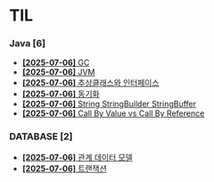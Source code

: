 # TIL
 
### Java [6]
- [**[2025-07-06]**  GC](https://github.com/A-lass/TIL/blob/main/Java/GC.md)
- [**[2025-07-06]**  JVM](https://github.com/A-lass/TIL/blob/main/Java/JVM.md)
- [**[2025-07-06]**  추상클래스와 인터페이스](https://github.com/A-lass/TIL/blob/main/Java/추상클래스와_인터페이스.md)
- [**[2025-07-06]**  동기화](https://github.com/A-lass/TIL/blob/main/Java/동기화.md)
- [**[2025-07-06]**  String StringBuilder StringBuffer](https://github.com/A-lass/TIL/blob/main/Java/String_StringBuilder_StringBuffer.md)
- [**[2025-07-06]**  Call By Value vs Call By Reference](https://github.com/A-lass/TIL/blob/main/Java/Call_By_Value_vs_Call_By_Reference.md)
### DATABASE [2]
- [**[2025-07-06]**  관계 데이터 모델](https://github.com/A-lass/TIL/blob/main/DATABASE/관계_데이터_모델.md)
- [**[2025-07-06]**  트랜잭션](https://github.com/A-lass/TIL/blob/main/DATABASE/트랜잭션.md)
